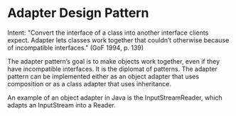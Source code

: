 # Adapter Design Pattern

Intent: "Convert the interface of a class into another interface clients expect. Adapter lets classes work
together that couldn’t otherwise because of incompatible interfaces." (GoF 1994, p. 139)

The adapter pattern’s goal is to make objects work together, even if they have incompatible interfaces.
It is the diplomat of patterns. The adapter pattern can be implemented either as an object adapter that
uses composition or as a class adapter that uses inheritance.

An example of an object adapter in Java is the InputStreamReader, which adapts an InputStream into a
Reader.